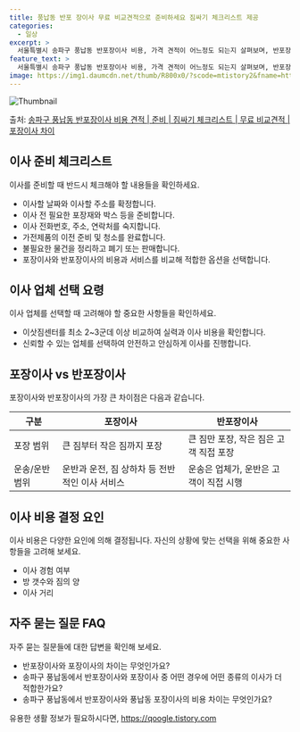 ```yaml
---
title: 풍납동 반포 장이사 무료 비교견적으로 준비하세요 짐싸기 체크리스트 제공
categories:
  - 일상
excerpt: >
  서울특별시 송파구 풍납동 반포장이사 비용, 가격 견적이 어느정도 되는지 살펴보며, 반포장이사를 준비함에 있어 짐싸기 준비 체크리스트가 무엇인지 보겠습니다. 마지막으로 포장이사와 차이점을 통해 무료 비교견적으로 어떤 것이 더 합리적인 선택인지 공유 드립니다.송파구 풍납동 포장이사 견적 샘플 보기 👈 클릭송파구 풍납동 포장이사 가격 살펴보기 👈 클릭송파구 풍납동 반포장이사 평균 이사 비용평수송파구 풍납동 평균 이사 비용원룸 이사9평 이하 (1톤)30만원~투룸/쓰리룸 이사16평 ~ 20평 (2.5톤)80만원~쓰리룸 이사21평 (5톤) ~110만원~우리집 무료 이사견적 받기 👈 클릭포장 vs 반포장: 어떤 것을 선택해야 할까?이사할 때 포장과 반포장의 가장 큰 차이점을 알아보고, 어떤 것을 선택해야 하는지..
feature_text: >
  서울특별시 송파구 풍납동 반포장이사 비용, 가격 견적이 어느정도 되는지 살펴보며, 반포장이사를 준비함에 있어 짐싸기 준비 체크리스트가 무엇인지 보겠습니다. 마지막으로 포장이사와 차이점을 통해 무료 비교견적으로 어떤 것이 더 합리적인 선택인지 공유 드립니다.송파구 풍납동 포장이사 견적 샘플 보기 👈 클릭송파구 풍납동 포장이사 가격 살펴보기 👈 클릭송파구 풍납동 반포장이사 평균 이사 비용평수송파구 풍납동 평균 이사 비용원룸 이사9평 이하 (1톤)30만원~투룸/쓰리룸 이사16평 ~ 20평 (2.5톤)80만원~쓰리룸 이사21평 (5톤) ~110만원~우리집 무료 이사견적 받기 👈 클릭포장 vs 반포장: 어떤 것을 선택해야 할까?이사할 때 포장과 반포장의 가장 큰 차이점을 알아보고, 어떤 것을 선택해야 하는지..
image: https://img1.daumcdn.net/thumb/R800x0/?scode=mtistory2&fname=https%3A%2F%2Fblog.kakaocdn.net%2Fdn%2Fo2Lo3%2FbtsHbrXaaCP%2FX7fzKCJP4zgdnUS09NUbZk%2Fimg.webp
---
```


![Thumbnail](https://img1.daumcdn.net/thumb/R800x0/?scode=mtistory2&fname=https%3A%2F%2Fblog.kakaocdn.net%2Fdn%2Fo2Lo3%2FbtsHbrXaaCP%2FX7fzKCJP4zgdnUS09NUbZk%2Fimg.webp)

<p>출처: <a href="https://qoogle.tistory.com/9955" rel="dofollow">송파구 풍납동 반포장이사 비용 견적 | 준비 | 짐싸기 체크리스트 | 무료 비교견적 | 포장이사 차이</a> </p>

## 이사 준비 체크리스트

이사를 준비할 때 반드시 체크해야 할 내용들을 확인하세요.

  * 이사할 날짜와 이사할 주소를 확정합니다.
  * 이사 전 필요한 포장재와 박스 등을 준비합니다.
  * 이사 전화번호, 주소, 연락처를 숙지합니다.
  * 가전제품의 이전 준비 및 청소를 완료합니다.
  * 불필요한 물건을 정리하고 폐기 또는 판매합니다.
  * 포장이사와 반포장이사의 비용과 서비스를 비교해 적합한 옵션을 선택합니다.

## 이사 업체 선택 요령

이사 업체를 선택할 때 고려해야 할 중요한 사항들을 확인하세요.

  * 이삿짐센터를 최소 2~3군데 이상 비교하여 실력과 이사 비용을 확인합니다.
  * 신뢰할 수 있는 업체를 선택하여 안전하고 안심하게 이사를 진행합니다.

## 포장이사 vs 반포장이사

포장이사와 반포장이사의 가장 큰 차이점은 다음과 같습니다.

**구분** | **포장이사** | **반포장이사**  
---|---|---  
포장 범위 | 큰 짐부터 작은 짐까지 포장 | 큰 짐만 포장, 작은 짐은 고객 직접 포장  
운송/운반 범위 | 운반과 운전, 짐 상하차 등 전반적인 이사 서비스 | 운송은 업체가, 운반은 고객이 직접 시행  
  
## 이사 비용 결정 요인

이사 비용은 다양한 요인에 의해 결정됩니다. 자신의 상황에 맞는 선택을 위해 중요한 사항들을 고려해 보세요.

  * 이사 경험 여부
  * 방 갯수와 짐의 양
  * 이사 거리

## 자주 묻는 질문 FAQ

자주 묻는 질문들에 대한 답변을 확인해 보세요.

  * 반포장이사와 포장이사의 차이는 무엇인가요?
  * 송파구 풍납동에서 반포장이사와 포장이사 중 어떤 경우에 어떤 종류의 이사가 더 적합한가요?
  * 송파구 풍납동에서 반포장이사와 풍납동 포장이사의 비용 차이는 무엇인가요?

 

유용한 생활 정보가 필요하시다면, <a href="https://qoogle.tistory.com" rel="dofollow">https://qoogle.tistory.com</a>


